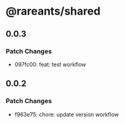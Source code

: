 # @rareants/shared

## 0.0.3

### Patch Changes

- 097fc00: feat: test workflow

## 0.0.2

### Patch Changes

- f963e75: chore: update version workflow

